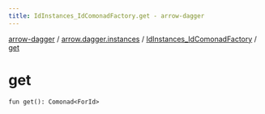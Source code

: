 ```yaml
---
title: IdInstances_IdComonadFactory.get - arrow-dagger
---
```


[arrow-dagger](../../index.html) / [arrow.dagger.instances](../index.html) / [IdInstances_IdComonadFactory](index.html) / [get](./get.html)

# get

`fun get(): Comonad<ForId>`